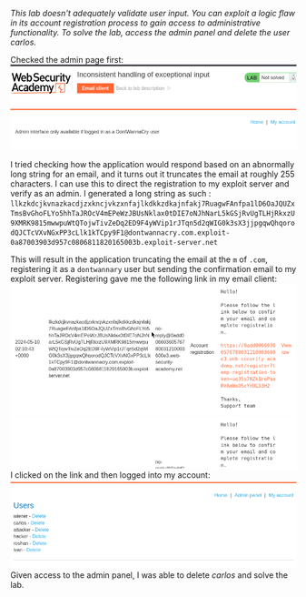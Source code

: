 *This lab doesn't adequately validate user input. You can exploit a logic flaw in its account registration process to gain access to administrative functionality. To solve the lab, access the admin panel and delete the user carlos.*

Checked the admin page first: 
![Screenshot 2024-05-10 at 9.47.33 AM](images/Screenshot%202024-05-10%20at%209.47.33%20AM.png)

I tried checking how the application would respond based on an abnormally long string for an email, and it turns out it truncates the email at roughly 255 characters. I can use this to direct the registration to my exploit server and verify as an admin. 
I generated a long string as such : 
`llkzkdcjkvnazkacdjzxkncjvkzxnfajlkdkkzdkajnfakj7RuagwFAnfpa1lD6OaJQUZxTmsBvGhoFLYo5hhTaJROcV4mEPeWzJBUsNklax0tDIE7oNJhNarL5kGSjRvUgTLHjRkxzU9XMRK9815mwwpuWtQTojwTivZeDq2ED9F4yWVip1rJTqn5d2qWIG0k3sX3jjpgqwQhqorodQJCTcVXvNGxPP3cLlk1kTCpy9F1@dontwannacry.com.exploit-0a87003903d957c0806811820165003b.exploit-server.net`

This will result in the application truncating the email at the `m` of `.com`, registering it as a `dontwannary` user but sending the confirmation email to my exploit server. Registering gave me the following link in my email client:
![Screenshot 2024-05-10 at 10.15.04 AM](images/Screenshot%202024-05-10%20at%2010.15.04%20AM.png)
I clicked on the link and then logged into my account:
![Screenshot 2024-05-10 at 10.16.00 AM](images/Screenshot%202024-05-10%20at%2010.16.00%20AM.png)
Given access to the admin panel, I was able to delete *carlos* and solve the lab.